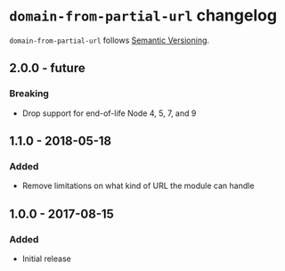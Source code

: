 # `domain-from-partial-url` changelog

`domain-from-partial-url` follows [Semantic Versioning][1].

## 2.0.0 - future

### Breaking

* Drop support for end-of-life Node 4, 5, 7, and 9

## 1.1.0 - 2018-05-18

### Added

* Remove limitations on what kind of URL the module can handle

## 1.0.0 - 2017-08-15

### Added

* Initial release

 [1]: http://semver.org/
